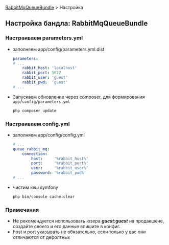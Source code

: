 [RabbitMqQueueBundle](https://saqot.github.io/RabbitMqQueueBundle/) > Настройка

## Настройка бандла: RabbitMqQueueBundle

###  Настраиваем parameters.yml
* заполняем app/config/parameters.yml.dist
	```yaml
	parameters:
	# ...
		rabbit_host: 'localhost'
		rabbit_port: 5672
		rabbit_user: 'guest'
		rabbit_pwd:  'guest'
	# ...
	```

* Запускаем обновление через composer, для формирования `app/config/parameters.yml`
	```bash
	php composer update
	```
	
###  Настраиваем config.yml
* заполняем app/config/config.yml
	```yaml
	# ...
	queue_rabbit_mq:
		connection:
			host:     '%rabbit_host%'
			port:     '%rabbit_port%'
			user:     '%rabbit_user%'
			password: '%rabbit_pwd%'
	# ...
	```
* чистим кеш symfony
	```bash
	php bin/console cache:clear
	```
	
###  Примечания
* Не рекомендуется использовать юзера ***guest:guest*** на продакшене, создайте своего и его данные впишите в конфиг.
* host и port указывать не обязательно, если только у вас они отличаются от дефолтных
